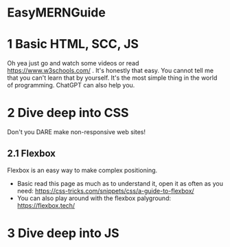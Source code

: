 # EasyMERNGuide
# 1 Basic HTML, SCC, JS
Oh yea just go and watch some videos or read https://www.w3schools.com/ . It's honestly that easy. You cannot tell me that you can't learn that by yourself. It's the most simple thing in the world of programming. ChatGPT can also help you.

# 2 Dive deep into CSS
Don't you DARE make non-responsive web sites!
## 2.1 Flexbox
Flexbox is an easy way to make complex positioning.
- Basic read this page as much as to understand it, open it as often as you need: https://css-tricks.com/snippets/css/a-guide-to-flexbox/
- You can also play around with the flexbox palyground: https://flexbox.tech/

# 3 Dive deep into JS
